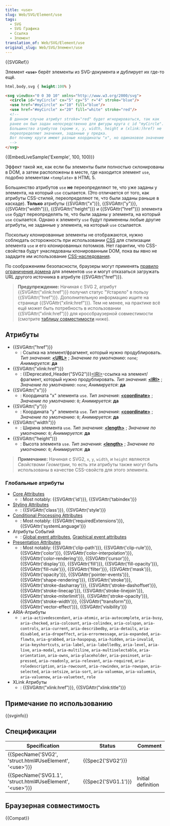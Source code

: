 ```yaml
---
title: <use>
slug: Web/SVG/Element/use
tags:
  - SVG
  - SVG Графика
  - Ссылка
  - Элемент
translation_of: Web/SVG/Element/use
original_slug: Web/SVG/Элемент/use
---
```


{{SVGRef}}

Элемент **`<use>`** берёт элементы из SVG-документа и дублирует их где-то ещё.

```css hidden
html,body,svg { height:100% }
```

```html
<svg viewBox="0 0 30 10" xmlns="http://www.w3.org/2000/svg">
  <circle id="myCircle" cx="5" cy="5" r="4" stroke="blue"/>
  <use href="#myCircle" x="10" fill="blue"/>
  <use href="#myCircle" x="20" fill="white" stroke="red"/>
  <!--
  В данном случае атрибут stroke="red" будет игнорироваться, так как
  ранее он был задан непосредственно для фигуры круга с id "myCircle".
  Большинство атрибутов (кроме x, y, width, height и (xlink:)href) не
  переопределяют значения, заданные у предка.
  Вот почему круги имеют разные координаты "x", но одинаковое значение "stroke".
  -->
</svg>
```

{{EmbedLiveSample('Exemple', 100, 100)}}

Эффект такой же, как если бы элементы были полностью склонированы в DOM, а затем расположены в месте, где находится элемент `use`, подобно элементам `<template>` в HTML 5.

Большинство атрибутов `use` **не** переопределяют те, что уже заданы у элемента, на который `use` ссылается. (Это отличается от того, как атрибуты CSS-стилей, переопределяют те, что были заданы раньше в каскаде). **Только** атрибуты {{SVGAttr("x")}}, {{SVGAttr("y")}}, {{SVGAttr("width")}}, {{SVGAttr("height")}} и {{SVGAttr("href")}} элемента `use` будут переопределять те, что были заданы у элемента, на который `use` ссылается. Однако к элементу `use` будут применены любые другие атрибуты, не заданные у элемента, на который `use` ссылается.

Поскольку клонированные элементы не отображаются, нужно соблюдать осторожность при использовании [CSS](/ru/docs/Web/CSS) для стилизации элемента `use` и его клонированных потомков. Нет гарантии, что CSS-свойства будут унаследованы клонированным DOM, пока вы явно не зададите им использование [CSS-наследования](/ru/docs/Web/CSS/inheritance).

По соображениям безопасности, браузеры могут применять [правило ограничения домена](/ru/docs/Web/Security/Same-origin_policy) для элементов `use` и могут отказаться загружать URL другого источника в атрибуте {{SVGAttr("href")}}.

> **Предупреждение:** Начиная с SVG 2, атрибут {{SVGAttr("xlink:href")}} получил статус "Устарело" в пользу {{SVGAttr("href")}}. Дополнительную информацию ищите на странице {{SVGAttr("xlink:href")}}. Тем не менее, на практике всё ещё может быть потребность в использовании {{SVGAttr("xlink:href")}} для кроссбраузерной совместимости (смотрите [таблицу совместимости](#browser-compatibility) ниже).

## Атрибуты

- {{SVGAttr("href")}}
  - : Ссылка на элемент/фрагмент, который нужно продублировать.
    _Тип значения_: [**\<URL>**](/docs/Web/SVG/Content_type#URL) ; _Значение по умолчанию_: `none`; _Анимируется_: **да**
- {{SVGAttr("xlink:href")}}
  - : {{Deprecated_Header("SVG2")}}[\<IRI>](/en/SVG/Content_type#IRI)-ссылка на элемент/фрагмент, который нужно продублировать.
    _Тип значения_: [**\<IRI>**](/docs/Web/SVG/Content_type#IRI) ; _Значение по умолчанию_: `none`; _Анимируется_: **да**
- {{SVGAttr("x")}}
  - : Координата "x" элемента `use`.
    _Тип значения_: [**\<coordinate>**](/docs/Web/SVG/Content_type#Coordinate) ; _Значение по умолчанию_: `0`; _Анимируется_: **да**
- {{SVGAttr("y")}}
  - : Координата "y" элемента `use`.
    _Тип значения_: [**\<coordinate>**](/docs/Web/SVG/Content_type#Coordinate) ; _Значение по умолчанию_: `0`; _Анимируется_: **да**
- {{SVGAttr("width")}}
  - : Ширина элемента `use`.
    _Тип значения_: [**\<length>**](/docs/Web/SVG/Content_type#Length) ; _Значение по умолчанию_: `0`; _Анимируется_: **да**
- {{SVGAttr("height")}}
  - : Высота элемента `use`.
    _Тип значения_: [**\<length>**](/docs/Web/SVG/Content_type#Length) ; _Значение по умолчанию_: `0`; _Анимируется_: **да**

> **Примечание:** Начиная с SVG2, `x`, `y`, `width`, и `height` являются _Свойствами Геометрии_, то есть эти атрибуты также могут быть использованы в качестве CSS-свойств для этого элемента.

### Глобальные атрибуты

- [Core Attributes](/docs/Web/SVG/Attribute/Core)
  - : Most notably: {{SVGAttr('id')}}, {{SVGAttr('tabindex')}}
- [Styling Attributes](/docs/Web/SVG/Attribute/Styling)
  - : {{SVGAttr('class')}}, {{SVGAttr('style')}}
- [Conditional Processing Attributes](/docs/Web/SVG/Attribute/Conditional_Processing)
  - : Most notably: {{SVGAttr('requiredExtensions')}}, {{SVGAttr('systemLanguage')}}
- Атрибуты Событий
  - : [Global event attributes](/docs/Web/SVG/Attribute/Events#Global_Event_Attributes), [Graphical event attributes](/docs/Web/SVG/Attribute/Events#Graphical_Event_Attributes)
- [Presentation Attributes](/docs/Web/SVG/Attribute/Presentation)
  - : Most notably: {{SVGAttr('clip-path')}}, {{SVGAttr('clip-rule')}}, {{SVGAttr('color')}}, {{SVGAttr('color-interpolation')}}, {{SVGAttr('color-rendering')}}, {{SVGAttr('cursor')}}, {{SVGAttr('display')}}, {{SVGAttr('fill')}}, {{SVGAttr('fill-opacity')}}, {{SVGAttr('fill-rule')}}, {{SVGAttr('filter')}}, {{SVGAttr('mask')}}, {{SVGAttr('opacity')}}, {{SVGAttr('pointer-events')}}, {{SVGAttr('shape-rendering')}}, {{SVGAttr('stroke')}}, {{SVGAttr('stroke-dasharray')}}, {{SVGAttr('stroke-dashoffset')}}, {{SVGAttr('stroke-linecap')}}, {{SVGAttr('stroke-linejoin')}}, {{SVGAttr('stroke-miterlimit')}}, {{SVGAttr('stroke-opacity')}}, {{SVGAttr('stroke-width')}}, {{SVGAttr("transform")}}, {{SVGAttr('vector-effect')}}, {{SVGAttr('visibility')}}
- ARIA-Атрибуты
  - : `aria-activedescendant`, `aria-atomic`, `aria-autocomplete`, `aria-busy`, `aria-checked`, `aria-colcount`, `aria-colindex`, `aria-colspan`, `aria-controls`, `aria-current`, `aria-describedby`, `aria-details`, `aria-disabled`, `aria-dropeffect`, `aria-errormessage`, `aria-expanded`, `aria-flowto`, `aria-grabbed`, `aria-haspopup`, `aria-hidden`, `aria-invalid`, `aria-keyshortcuts`, `aria-label`, `aria-labelledby`, `aria-level`, `aria-live`, `aria-modal`, `aria-multiline`, `aria-multiselectable`, `aria-orientation`, `aria-owns`, `aria-placeholder`, `aria-posinset`, `aria-pressed`, `aria-readonly`, `aria-relevant`, `aria-required`, `aria-roledescription`, `aria-rowcount`, `aria-rowindex`, `aria-rowspan`, `aria-selected`, `aria-setsize`, `aria-sort`, `aria-valuemax`, `aria-valuemin`, `aria-valuenow`, `aria-valuetext`, `role`
- XLink Атрибуты
  - : {{SVGAttr("xlink:href")}}, {{SVGAttr("xlink:title")}}

## Примечание по использованию

{{svginfo}}

## Спецификации

| Specification                                                                        | Status                   | Comment            |
| ------------------------------------------------------------------------------------ | ------------------------ | ------------------ |
| {{SpecName('SVG2', 'struct.html#UseElement', '&lt;use&gt;')}}     | {{Spec2('SVG2')}} |                    |
| {{SpecName('SVG1.1', 'struct.html#UseElement', '&lt;use&gt;')}} | {{Spec2('SVG1.1')}} | Initial definition |

## Браузерная совместимость

{{Compat}}
